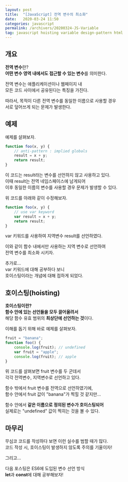 ```yaml
---
layout: post
title:  "[JavaScript] 전역 변수의 최소화"
date:   2020-03-24 11:50
categories: javascript
permalink: /archivers/20200324-JS-Variable
tag: javascript hoisting variable design-pattern html
--- 
```


## 개요
**전역 변수**란?  
**어떤 변수 영역 내에서도 접근할 수 있는 변수**를 의미한다.  

전역 변수는 애플리케이션이나 웹페이지 내   
모든 코드 사이에서 공유된다는 특징을 가진다.  

따라서, 목적이 다른 전역 변수를 동일한 이름으로 사용할 경우  
서로 덮어쓰게 되는 문제가 발생한다.

## 예제
예제를 살펴보자.  
   
```javascript
function foo(x, y) {
    // anti-pattern : implied globals
    result = x + y;
    return result;
}
```

이 코드는 result라는 변수를 선언하지 않고 사용하고 있다.  
이때 result는 전역 네임스페이스에 남게되어  
이후 동일한 이름의 변수를 사용할 경우 문제가 발생할 수 있다.

위 코드를 아래와 같이 수정해보자.  

```javascript
function foo(x, y) {
    // use var keyword
    var result = x + y;
    return result;
}
```

var 키워드를 사용하여 지역변수 result를 선언하였다.  

이와 같이 함수 내에서만 사용하는 지역 변수로 선언하여  
전역 변수를 최소화 시키자.

추가로...  
var 키워드에 대해 공부하다 보니  
호이스팅이라는 개념에 대해 접하게 되었다.  

## 호이스팅(hoisting)
**호이스팅이란?**  
**함수 안에 있는 선언들을 모두 끌어올려서**  
해당 함수 유효 범위의 **최상단에 선언하는 것**이다.


이해를 돕기 위해 바로 예제를 살펴보자.

```javascript
fruit = "banana";
function foo() {
    console.log(fruit); // undefined
    var fruit = "apple";
    console.log(fruit); // apple
}
```

위 코드를 살펴보면 fruit 변수를 두 군데서  
각각 전역변수, 지역변수로 선언하고 있다.

함수 밖에서 fruit 변수를 전역으로 선언하였기에,  
함수 안에서 fruit 값이 "banana"가 찍힐 것 같지만...  

함수 안에서 **같은 이름으로 정의된 변수가 호이스팅되어**  
실제로는 "undefined" 값이 찍히는 것을 볼 수 있다.

## 마무리
무심코 코드를 작성하다 보면 이런 실수를 범할 때가 많다.  
코드 작성 시, 호이스팅이 발생하지 않도록
주의를 기울이자!

그리고...

다음 포스팅은 ES6에 도입된 변수 선언 방식  
**let**과 **const**에 대해 공부해보자!
